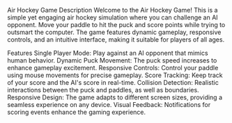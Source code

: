 Air Hockey Game
Description
Welcome to the Air Hockey Game! This is a simple yet engaging air hockey simulation where you can challenge an AI opponent. Move your paddle to hit the puck and score points while trying to outsmart the computer. The game features dynamic gameplay, responsive controls, and an intuitive interface, making it suitable for players of all ages.

Features
Single Player Mode: Play against an AI opponent that mimics human behavior.
Dynamic Puck Movement: The puck speed increases to enhance gameplay excitement.
Responsive Controls: Control your paddle using mouse movements for precise gameplay.
Score Tracking: Keep track of your score and the AI's score in real-time.
Collision Detection: Realistic interactions between the puck and paddles, as well as boundaries.
Responsive Design: The game adapts to different screen sizes, providing a seamless experience on any device.
Visual Feedback: Notifications for scoring events enhance the gaming experience.
